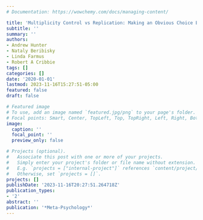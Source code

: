 ```yaml
---
# Documentation: https://wowchemy.com/docs/managing-content/

title: 'Multiplicity Control vs Replication: Making an Obvious Choice Even More Obvious'
subtitle: ''
summary: ''
authors:
- Andrew Hunter
- Nataly Beribisky
- Linda Farmus
- Robert A Cribbie
tags: []
categories: []
date: '2020-01-01'
lastmod: 2023-11-16T15:27:51-05:00
featured: false
draft: false

# Featured image
# To use, add an image named `featured.jpg/png` to your page's folder.
# Focal points: Smart, Center, TopLeft, Top, TopRight, Left, Right, BottomLeft, Bottom, BottomRight.
image:
  caption: ''
  focal_point: ''
  preview_only: false

# Projects (optional).
#   Associate this post with one or more of your projects.
#   Simply enter your project's folder or file name without extension.
#   E.g. `projects = ["internal-project"]` references `content/project/deep-learning/index.md`.
#   Otherwise, set `projects = []`.
projects: []
publishDate: '2023-11-16T20:27:51.264718Z'
publication_types:
- '2'
abstract: ''
publication: '*Meta-Psychology*'
---
```

